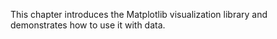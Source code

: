 This chapter introduces the Matplotlib visualization library and demonstrates how to use it with data.